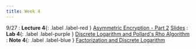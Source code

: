 ```yaml
---
title: Week 4
---
```


9/27
: **Lecture 4**{: .label .label-red } [Asymmetric Encryption - Part 2](https://drive.google.com/file/d/10ziFlD89BSReAMSO-nCwhTqZjXTj3Acd/view?usp=sharing) [Slides](https://docs.google.com/presentation/d/1lKFv-b5dr444ikEs0ZSRnjHOUxI4walgGWHZJWWz8dA/edit?usp=sharing)
: **Lab 4**{: .label .label-purple } [Discrete Logarithm and Pollard's Rho Algorithm](https://datahub.berkeley.edu/hub/user-redirect/git-pull?repo=https%3A%2F%2Fgithub.com%2FCodebreakingAtCal%2FCodebreakingLabs&urlpath=tree%2FCodebreakingLabs%2FLab4%2Flab04.ipynb&branch=master)
: **Note 4**{: .label .label-blue } [Factorization and Discrete Logarithm](https://codebreakingatcal.org/assets/notes/note4.pdf)
